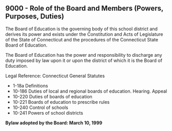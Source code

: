 ## 9000 - Role of the Board and Members (Powers, Purposes, Duties)

The Board of Education is the governing body of this school district and derives its power and exists under the Constitution and Acts of Legislature of the State of Connecticut and the procedures of the Connecticut State Board of Education.

The Board of Education has the power and responsibility to discharge any duty imposed by law upon it or upon the district of which it is the Board of Education.

Legal Reference:  Connecticut General Statutes

* 1-18a Definitions
* 10-186 Duties of local and regional boards of education. Hearing. Appeal
* 10-220 Duties of boards of education
* 10-221 Boards of education to prescribe rules
* 10-240 Control of schools
* 10-241 Powers of school districts

**Bylaw adopted by the Board:  March 10, 1999**